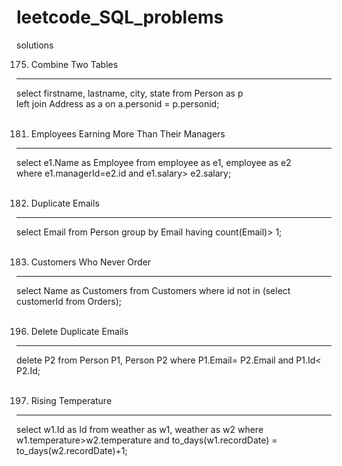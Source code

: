 # leetcode_SQL_problems
solutions

175. Combine Two Tables
-----------------------
select firstname, lastname, city, state
from Person as p                          </br>
left join Address as a 
on a.personid = p.personid;
</br></br>

181. Employees Earning More Than Their Managers
-----------------------------------------------
select e1.Name as Employee from employee as e1, employee as e2          
where e1.managerId=e2.id and e1.salary> e2.salary;
</br></br>

182. Duplicate Emails
-----------------------
select Email from Person
group by Email
having count(Email)> 1;
</br></br>

183. Customers Who Never Order
-------------------------------
select Name as Customers from Customers
where id not in (select customerId from Orders);
</br></br>


196. Delete Duplicate Emails
--------------------------------
delete P2
from Person P1, Person P2
where P1.Email= P2.Email
and P1.Id< P2.Id;
</br></br>


197. Rising Temperature
-----------------------
select w1.Id as Id 
from weather as w1, weather as w2 
where w1.temperature>w2.temperature
and to_days(w1.recordDate) = to_days(w2.recordDate)+1;
